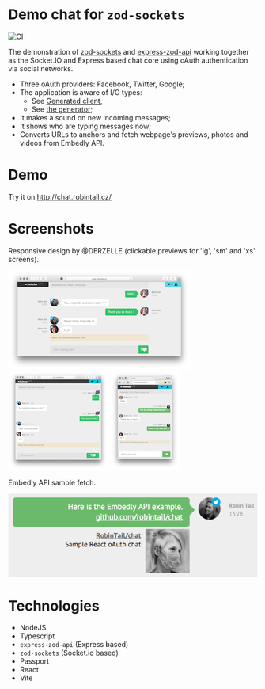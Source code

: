 # Demo chat for `zod-sockets`

[![CI](https://github.com/RobinTail/chat/actions/workflows/ci.yml/badge.svg)](https://github.com/RobinTail/chat/actions/workflows/ci.yml)

The demonstration of [zod-sockets](https://github.com/RobinTail/zod-sockets) and [express-zod-api](https://github.com/RobinTail/express-zod-api)
working together as the Socket.IO and Express based chat core using oAuth authentication via social networks.

* Three oAuth providers: Facebook, Twitter, Google;
* The application is aware of I/O types:
  * See [Generated client](app/client.ts),
  * See [the generator](core/generate-client.ts);
* It makes a sound on new incoming messages;
* It shows who are typing messages now;
* Converts URLs to anchors and fetch webpage's previews, photos and videos from Embedly API.

# Demo

Try it on http://chat.robintail.cz/

# Screenshots

Responsive design by @DERZELLE (clickable previews for 'lg', 'sm' and 'xs' screens). 

[![Chat log](https://raw.githubusercontent.com/RobinTail/chat/master/images/demo/chatlog-lg-preview.png)](https://raw.githubusercontent.com/RobinTail/chat/master/images/demo/chatlog-lg.png)
[![Chat log](https://raw.githubusercontent.com/RobinTail/chat/master/images/demo/chatlog-sm-preview.png)](https://raw.githubusercontent.com/RobinTail/chat/master/images/demo/chatlog-sm.png)
[![Chat log](https://raw.githubusercontent.com/RobinTail/chat/master/images/demo/chatlog-xs-preview.png)](https://raw.githubusercontent.com/RobinTail/chat/master/images/demo/chatlog-xs.png)

Embedly API sample fetch. 

![Emdebly API](https://raw.githubusercontent.com/RobinTail/chat/master/images/demo/embedly.png)

# Technologies

* NodeJS
* Typescript
* `express-zod-api` (Express based)
* `zod-sockets` (Socket.io based)
* Passport
* React
* Vite
